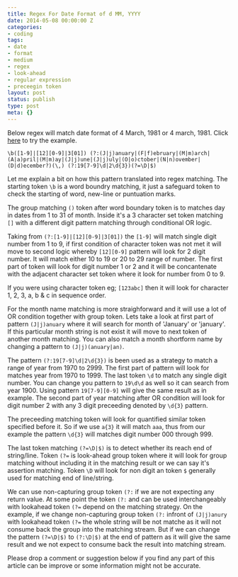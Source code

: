 ```yaml
---
title: Regex For Date Format of d MM, YYYY
date: 2014-05-08 00:00:00 Z
categories:
- coding
tags:
- date
- format
- medium
- regex
- look-ahead
- regular expression
- preceegin token
layout: post
status: publish
type: post
meta: {}
---
```


Below regex will match date format of 4 March, 1981 or 4 march, 1981. Click [here](http://regexr.com/38qek) to try the example.

```
\b([1-9]|[12][0-9]|3[01]) (?:(J|j)anuary|(F|f)ebruary|(M|m)arch|(A|a)pril|(M|m)ay|(J|j)une|(J|j)uly|(O|o)ctober|(N|n)ovember|(D|d)ecember?)(\,) (?:19[7-9]\d|2\d{3})(?=\D|$)
```

Let me explain a bit on how this pattern translated into regex matching. The starting token `\b` is a word boundry matching, it just a safeguard token to check the starting of word, new-line or puntuation marks.

The group matching `()` token after word boundary token is to matches day in dates from 1 to 31 of month. Inside it's a 3 character set token matching `[]` with a different digit pattern matching through conditional OR logic.

Taking from `(?:[1-9]|[12][0-9]|3[01])` the `[1-9]` will match single digit number from 1 to 9, if first condition of character token was not met it will move to second logic whereby `[12][0-9]` pattern will look for 2 digit number. It will match either 10 to 19 or 20 to 29 range of number. The first part of token will look for digit number 1 or 2 and it will be concantenate with the adjacent character set token where it look for number from 0 to 9.

If you were using character token eg; `[123abc]` then it will look for character 1, 2, 3, a, b & c in sequence order.

For the month name matching is more straighforward and it will use a lot of OR condition together with group token. Lets take a look at first part of pattern `(J|j)anuary` where it will search for month of 'January' or 'january'. If this particular month string is not exist it will move to next token of another month matching. You can also match a month shortform name by changing a pattern to `(J|j)(anuary|an)`.

The pattern `(?:19[7-9]\d|2\d{3})` is been used as a strategy to match a range of year from 1970 to 2999. The first part of pattern will look for matches year from 1970 to 1999. The last token `\d` to match any single digit number. You can change you pattern to `19\d\d` as well so it can search from year 1900. Using pattern `19[7-9][0-9]` will give the same result as in example. The second part of year matching after OR condition will look for digit number 2 with any 3 digit preceeding denoted by `\d{3}` pattern.

The preceeding matching token will look for quantified similar token specified before it. So if we use `a{3}` it will match `aaa`, thus from our example the pattern `\d{3}` will matches digit number 000 through 999.

The last token matching `(?=\D|$)` is to detect whether its reach end of string/line. Token `(?=` is look-ahead group token where it will look for group matching without including it in the matching result or we can say it's assertion matching. Token `\D` will look for non digit an token `$` generally used for matching end of line/string.

We can use non-capturing group token `(?:` if we are not expecting any return value. At some point the token `(?:` and can be used interchangeably with lookahead token `(?=` depend on the matching strategy. On the example, if we change non-capturing group token `(?:` infront of `(J|j)anury` with lookahead token `(?=` the whole string will be not matche as it will not consume back the group into the matching stream. But if we can change the pattern `(?=\D|$)` to `(?:\D|$)` at the end of pattern as it will give the same result and we not expect to consume back the result into matching stream.

Please drop a comment or suggestion below if you find any part of this article can be improve or some information might not be accurate.

